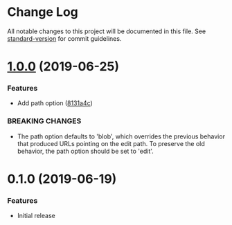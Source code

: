 # Change Log

All notable changes to this project will be documented in this file. See [standard-version](https://github.com/conventional-changelog/standard-version) for commit guidelines.

# [1.0.0](https://gitlab.com/gitlab-org/frontend/nuxt-edit-this-page/compare/v0.1.0...v1.0.0) (2019-06-25)


### Features

* Add path option ([8131a4c](https://gitlab.com/gitlab-org/frontend/nuxt-edit-this-page/commit/8131a4c))


### BREAKING CHANGES

* The path option defaults to 'blob', which overrides the previous behavior that
produced URLs pointing on the edit path. To preserve the old behavior, the path option should be set
to 'edit'.



# 0.1.0 (2019-06-19)


### Features

* Initial release
